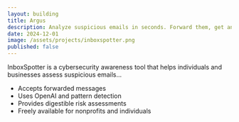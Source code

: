 ```yaml
---
layout: building
title: Argus
description: Analyze suspicious emails in seconds. Forward them, get an AI-powered breakdown.
date: 2024-12-01
image: /assets/projects/inboxspotter.png
published: false
---
```


InboxSpotter is a cybersecurity awareness tool that helps individuals and businesses assess suspicious emails...

- Accepts forwarded messages
- Uses OpenAI and pattern detection
- Provides digestible risk assessments
- Freely available for nonprofits and individuals
